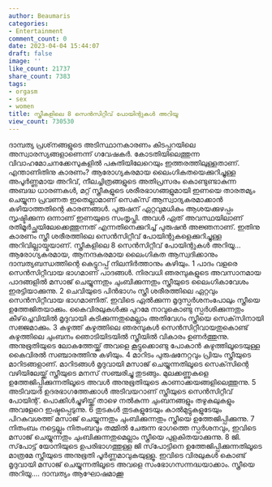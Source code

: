 ```yaml
---
author: Beaumaris
categories:
- Entertainment
comment_count: 0
date: 2023-04-04 15:44:07
draft: false
image: ''
like_count: 21737
share_count: 7383
tags:
- orgasm
- sex
- women
title: സ്ത്രീകളിലെ 8 സെന്‍സിറ്റീവ് പോയിന്റുകള്‍ അറിയൂ
view_count: 730530
---
```


ദാമ്പത്യ പ്രശ്‌നങ്ങളുടെ അടിസ്ഥാനകാരണം കിടപ്പറയിലെ അസ്വാരസ്യങ്ങളാണെന്ന് ഗവേഷകര്‍. കോടതിയിലെത്തുന്ന വിവാഹമോചനക്കേസുകളില്‍ പകുതിയിലേറെയും ഇത്തരത്തിലുള്ളതാണ്. എന്താണിതിനു കാരണം? ആരോഗ്യകരമായ ലൈംഗികതയെക്കുറിച്ചുള്ള അപൂര്‍ണ്ണമായ അറിവ്, നീലച്ചിത്രങ്ങളുടെ അതിപ്രസരം കൊണ്ടുണ്ടാകുന്ന അബദ്ധ ധാരണകള്‍, മറ്റ് സ്ത്രീകളുടെ ശരീരഭാഗങ്ങളുമായി ഇണയെ താരതമ്യം ചെയ്യുന്ന പ്രവണത ഇതെല്ലാമാണ് സെക്‌സ് ആസ്വാദ്യകരമാക്കാന്‍ കഴിയാത്തതിന്റെ കാരണങ്ങള്‍. പുരുഷന് ഏറ്റവുമധികം ആശയക്കുഴപ്പം സൃഷ്ടിക്കുന്ന ഒന്നാണ് ഇണയുടെ സംതൃപ്തി. അവള്‍ ഏത് അവസ്ഥയിലാണ് രതിമൂര്‍ച്ഛയിലേക്കെത്തുന്നത് എന്നതിനെക്കുറിച്ച് പുരുഷന്‍ അജ്ഞനാണ്. ഇതിനു കാരണം സ്ത്രീ ശരീരത്തിലെ സെന്‍സിറ്റീവ് പോയിന്റുകളെക്കുറിച്ചുള്ള അറിവില്ലായ്മയാണ്. സ്ത്രീകളിലെ 8 സെന്‍സിറ്റീവ് പോയിന്റുകള്‍ അറിയൂ… ആരോഗ്യകരമായ, ആനന്ദകരമായ ലൈംഗികത ആസ്വദിക്കാനും ദാമ്പത്യബന്ധത്തിന്റെ കെട്ടുറപ്പ് നിലനിര്‍ത്താനും കഴിയും. 1 പാദം വളരെ സെന്‍സിറ്റീവായ ഭാഗമാണ് പാദങ്ങള്‍. നിരവധി ഞരമ്പുകളുടെ അവസാനമായ പാദങ്ങളില്‍ മസാജ് ചെയ്യുന്നതും ചുംബിക്കുന്നതും സ്ത്രീയുടെ ലൈംഗികാവേശം ഇരട്ടിയാക്കുന്നു. 2 ചെവിയുടെ പിന്‍ഭാഗം സ്ത്രീ ശരീരത്തിലെ ഏറ്റവും സെന്‍സിറ്റീവായ ഭാഗമാണിത്. ഇവിടെ ഏല്‍ക്കുന്ന മൃദുസ്പര്‍ശനംപോലും സ്ത്രീയെ ഉത്തേജിതയാക്കും. കൈവിരലുകള്‍ക്കു പുറമേ നാവുകൊണ്ടു സ്പര്‍ശിക്കുന്നതും കീഴ്‌ച്ചെവിയില്‍ മൃദുവായി കടിക്കുന്നതുമെല്ലാം അതിവേഗം സ്ത്രീയെ സെക്‌സിനായി സജ്ജമാക്കും. 3 കഴുത്ത് കഴുത്തിലെ ഞരമ്പുകള്‍ സെന്‍സിറ്റീവായതുകൊണ്ട് കഴുത്തിലെ ചുംബനം ഞൊടിയിടയില്‍ സ്ത്രീയില്‍ വികാരം ഉണര്‍ത്തുന്നു. അനുഭൂതിയുടെ ലോകത്തേയ്ക്ക് അവളെ കൂട്ടുക്കൊണ്ടു പോകാന്‍ കഴുത്തിലൂടെയുള്ള കൈവിരല്‍ സഞ്ചാരത്തിനു കഴിയും. 4 മാറിടം പുരുഷനേറ്റവും പ്രിയം സ്ത്രീയുടെ മാറിടങ്ങളാണ്. മാറിടങ്ങള്‍ മൃദുവായി മസാജ് ചെയ്യുന്നതിലൂടെ സെക്‌സിന്റെ വഴിയിലേയ്ക്ക് സ്ത്രീയുടെ മനസ് സഞ്ചരിച്ചു തുടങ്ങും. മുലക്കണ്ണുകളെ ഉത്തേജിപ്പിക്കുന്നതിലൂടെ അവള്‍ അനുഭൂതിയുടെ കാണാക്കയങ്ങളിലെത്തുന്നു. 5 അടിവയര്‍ ഉദരഭാഗത്തേക്കാള്‍ അടിവയറാണ് സ്ത്രീയുടെ സെന്‍സിറ്റീവ് പോയിന്റ്. പൊക്കിള്‍ച്ചുഴിയ്ക്ക് താഴെ നല്‍കുന്ന ചുംബനങ്ങളും തഴുകലുകളും അവളേറെ ഇഷ്ടപ്പെടുന്നു. 6 തുടകള്‍ തുടകളുടേയും കാല്‍മുട്ടുകളുടേയും പിറകുവശത്ത് മസാജ് ചെയ്യുന്നതും ചുംബിക്കുന്നതും സ്ത്രീയെ ഉത്തേജിപ്പിക്കുന്നു. 7 നിതംബം നട്ടെല്ലും നിതംബവും തമ്മില്‍ ചേരുന്ന ഭാഗത്തെ സ്പര്‍ശനവും, ഇവിടെ മസാജ് ചെയ്യുന്നതും ചുംബിക്കുന്നതുമെല്ലാം സ്ത്രീയെ പുളകിതയാക്കുന്നു. 8 ജി. സ്‌പോട്ട് യോനിയുടെ ഉപരിഭാഗത്തുള്ള ജി സ്‌പോട്ടിനെ ഉത്തേജിപ്പിക്കുന്നതിലൂടെ മാത്രമേ സ്ത്രീയുടെ അനുഭൂതി പൂര്‍ണ്ണമാവുകയുള്ളൂ. ഇവിടെ വിരലുകള്‍ കൊണ്ട് മൃദുവായി മസാജ് ചെയ്യുന്നതിലൂടെ അവളെ സംഭോഗസന്നദ്ധയാക്കാം. സ്ത്രീയെ അറിയൂ…. ദാമ്പത്യം ആഘോഷമാക്കൂ
